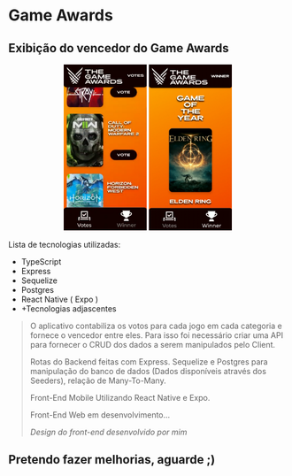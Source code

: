 
# **Game Awards**

## Exibição do vencedor do Game Awards

<div align=center> 
<img src="./votes_screenshot.png" width="150" height="300" />
<img src="./winner_screenshot.png" width="150" height="300" />
</div>

Lista de tecnologias utilizadas:

* TypeScript
* Express
* Sequelize
* Postgres
* React Native ( Expo )
* +Tecnologias adjascentes

> O aplicativo contabiliza os votos para cada jogo em cada categoria e fornece o vencedor entre eles. Para isso foi necessário criar uma API para fornecer o CRUD dos dados a serem manipulados pelo Client.
> 
> Rotas do Backend feitas com Express. Sequelize e Postgres para manipulação do banco de dados (Dados disponíveis através dos Seeders), relação de Many-To-Many.
>
> Front-End Mobile Utilizando React Native e Expo.
>
> Front-End Web em desenvolvimento...
> 
> *Design do front-end desenvolvido por mim*
>

## Pretendo fazer melhorias, aguarde ;)